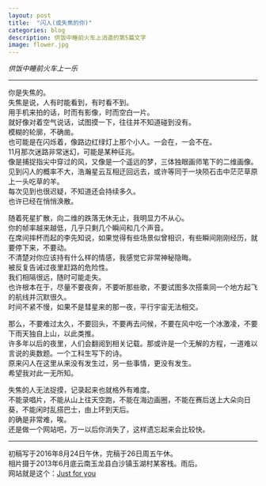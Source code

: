 ```yaml
---
layout: post
title:  "闪人(或失焦的你)"
categories: blog
description: 供饭中睡前火车上消遣的第5篇文字
image: flower.jpg
---
```



 
 *供饭中睡前火车上一乐*
 


--- 

  
你是失焦的。      
失焦是说，人有时能看到，有时看不到。        
用手机来拍的话，时而有影像，时而空白一片。       
就好像对着空气说话，试图摸一下，往往并不知道碰到没有。          
模糊的轮廓，不确凿。                        
也可能是在闪烁着，像路边红绿灯上那个小人。一会在，一会不在。   
11月那次迷路非常迷幻，可能是某种征兆。           
像是捕捉指尖中穿过的风，又像是一个遥远的梦，三体独眼画师笔下的二维画像。            
见到闪人的概率不大，浩瀚星云互相迂回远去，或许等同于一块陨石击中茫茫草原上一头吃草的羊。     
每次见到也很迟疑，不知道还会持续多久。     
也许已经在悄悄涣散。 

随着死星扩散，向二维的跌落无休无止，我明显力不从心。                        
你的帧率越来越低，几乎只剩几个瞬间和几个声音。                  
在席间摔杯而起的李先知说，如果觉得有些场景似曾相识，有些瞬间刚刚经历，就要停下来，不要动。         
不清楚对你应该持有什么样的情感，我感觉它非常神秘隐晦。       
被反复告诫过夜里赶路的危险性。    
我们相隔很远，随时可能走失。          
也许根本在于，尽量不要夜奔，不要听那些歌，不要试图多次搭乘同一个地方起飞的航线并沉默很久。                 
时间不紧不慢，如果不是彗星来的那一夜，平行宇宙无法相交。  

那么，不要难过太久，不要回头，不要再去问候，不要在风中吃一个冰激凌，不要下雨天独自上山，以此类推。     
许多年以后的夜里，人们会翻阅到相关记载。那或许是一个无解的方程，一道难以言说的奥数题。一个工科生写下的诗。                
原来闪人在这里从来没有发生过，另一些事情，更没有发生。                                     
希望我对此一无所知。

失焦的人无法捉摸，记录起来也就格外有难度。                       
不能录唱片，不能从山上往天空跑，不能在海边画圈，不能在赛后送上大朵向日葵，不能闲时乱搭巴士，由上环到天后。                          
的确是非常难，唉。             
还是做一个网站吧，万一以后你消失了，这样遗忘起来会比较快。               


---
初稿写于2016年8月24日午休，完稿于26日周五午休。            
相片摄于2013年6月底云南玉龙县白沙镇玉湖村某客栈。雨后。        
网站就是这个：[Just for you](wangshourong.sardine2.com)
